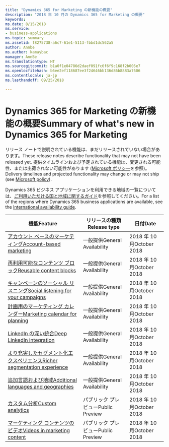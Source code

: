 ```yaml
---
title: "Dynamics 365 for Marketing の新機能の概要"
description: "2018 年 10 月の Dynamics 365 for Marketing の概要"
keywords: 
ms.date: 8/15/2018
ms.service:
- business-applications
ms.topic: summary
ms.assetid: f8275738-a6c7-61e1-5113-fbbd1dc562a5
author: Annbe
ms.author: kamaybac
manager: AnnBe
ms.translationtype: HT
ms.sourcegitcommit: b1a0f1e04786d2daef091fc6f6f9c168f2b005e7
ms.openlocfilehash: b6ee2ef118687ee3f24646bb136d86b8883a7606
ms.contentlocale: ja-jp
ms.lasthandoff: 09/25/2018

---
```


# <a name="summary-of-whats-new-in-dynamics-365-for-marketing"></a><span data-ttu-id="68c62-103">Dynamics 365 for Marketing の新機能の概要</span><span class="sxs-lookup"><span data-stu-id="68c62-103">Summary of what's new in Dynamics 365 for Marketing</span></span>

<span data-ttu-id="68c62-104">リリース ノートで説明されている機能は、まだリリースされていない場合があります。</span><span class="sxs-lookup"><span data-stu-id="68c62-104">These release notes describe functionality that may not have been released yet.</span></span> <span data-ttu-id="68c62-105">提供タイムラインおよび予定されている機能は、変更される可能性、または出荷されない可能性があります ([Microsoft ポリシー](https://go.microsoft.com/fwlink/p/?linkid=2007332)を参照)。</span><span class="sxs-lookup"><span data-stu-id="68c62-105">Delivery timelines and projected functionality may change or may not ship (see [Microsoft policy](https://go.microsoft.com/fwlink/p/?linkid=2007332)).</span></span>

<span data-ttu-id="68c62-106">Dynamics 365 ビジネス アプリケーションを利用できる地域の一覧については、[ご利用いただける国と地域に関するガイド](https://aka.ms/dynamics_365_international_availability_deck)を参照してください。</span><span class="sxs-lookup"><span data-stu-id="68c62-106">For a list of the regions where Dynamics 365 business applications are available, see the [International availability guide](https://aka.ms/dynamics_365_international_availability_deck).</span></span> 

| <span data-ttu-id="68c62-107">機能</span><span class="sxs-lookup"><span data-stu-id="68c62-107">Feature</span></span>                                                               | <span data-ttu-id="68c62-108">リリースの種類</span><span class="sxs-lookup"><span data-stu-id="68c62-108">Release type</span></span>                     | <span data-ttu-id="68c62-109">日付</span><span class="sxs-lookup"><span data-stu-id="68c62-109">Date</span></span>                  |
|-----------------------------------------------------------------------|----------------------------------|-----------------------|
| [<span data-ttu-id="68c62-110">アカウント ベースのマーケティング</span><span class="sxs-lookup"><span data-stu-id="68c62-110">Account-based marketing</span></span>](account-based-marketing.md)                 | <span data-ttu-id="68c62-111">一般提供</span><span class="sxs-lookup"><span data-stu-id="68c62-111">General Availability</span></span>             | <span data-ttu-id="68c62-112">2018 年 10 月</span><span class="sxs-lookup"><span data-stu-id="68c62-112">October 2018</span></span>          |
| [<span data-ttu-id="68c62-113">再利用可能なコンテンツ ブロック</span><span class="sxs-lookup"><span data-stu-id="68c62-113">Reusable content blocks</span></span>](reusable-content-blocks.md)                 | <span data-ttu-id="68c62-114">一般提供</span><span class="sxs-lookup"><span data-stu-id="68c62-114">General Availability</span></span>             | <span data-ttu-id="68c62-115">2018 年 10 月</span><span class="sxs-lookup"><span data-stu-id="68c62-115">October 2018</span></span>          |
| [<span data-ttu-id="68c62-116">キャンペーンのソーシャル リスニング</span><span class="sxs-lookup"><span data-stu-id="68c62-116">Social listening for your campaigns</span></span>](social-listening-campaigns.md)  | <span data-ttu-id="68c62-117">一般提供</span><span class="sxs-lookup"><span data-stu-id="68c62-117">General Availability</span></span>             | <span data-ttu-id="68c62-118">2018 年 10 月</span><span class="sxs-lookup"><span data-stu-id="68c62-118">October 2018</span></span>          |
| [<span data-ttu-id="68c62-119">計画用のマーケティング カレンダー</span><span class="sxs-lookup"><span data-stu-id="68c62-119">Marketing calendar for planning</span></span>](marketing-calendar-planning.md)     | <span data-ttu-id="68c62-120">一般提供</span><span class="sxs-lookup"><span data-stu-id="68c62-120">General Availability</span></span>             | <span data-ttu-id="68c62-121">2018 年 10 月</span><span class="sxs-lookup"><span data-stu-id="68c62-121">October 2018</span></span>          |
| [<span data-ttu-id="68c62-122">LinkedIn の深い統合</span><span class="sxs-lookup"><span data-stu-id="68c62-122">Deep LinkedIn integration</span></span>](deep-linkedin-integration.md)             | <span data-ttu-id="68c62-123">一般提供</span><span class="sxs-lookup"><span data-stu-id="68c62-123">General Availability</span></span>             | <span data-ttu-id="68c62-124">2018 年 10 月</span><span class="sxs-lookup"><span data-stu-id="68c62-124">October 2018</span></span>          |
| [<span data-ttu-id="68c62-125">より充実したセグメント化エクスペリエンス</span><span class="sxs-lookup"><span data-stu-id="68c62-125">Richer segmentation experience</span></span>](richer-segmentation-experience.md)   | <span data-ttu-id="68c62-126">一般提供</span><span class="sxs-lookup"><span data-stu-id="68c62-126">General Availability</span></span>             | <span data-ttu-id="68c62-127">2018 年 10 月</span><span class="sxs-lookup"><span data-stu-id="68c62-127">October 2018</span></span>          |
| [<span data-ttu-id="68c62-128">追加言語および地域</span><span class="sxs-lookup"><span data-stu-id="68c62-128">Additional languages and geographies</span></span>](regions.md)                    | <span data-ttu-id="68c62-129">一般提供</span><span class="sxs-lookup"><span data-stu-id="68c62-129">General Availability</span></span>             | <span data-ttu-id="68c62-130">2018 年 10 月</span><span class="sxs-lookup"><span data-stu-id="68c62-130">October 2018</span></span>          |
| [<span data-ttu-id="68c62-131">カスタム分析</span><span class="sxs-lookup"><span data-stu-id="68c62-131">Custom analytics</span></span>](custom-analytics.md)                               | <span data-ttu-id="68c62-132">パブリック プレビュー</span><span class="sxs-lookup"><span data-stu-id="68c62-132">Public Preview</span></span>                   | <span data-ttu-id="68c62-133">2018 年 10 月</span><span class="sxs-lookup"><span data-stu-id="68c62-133">October 2018</span></span>          |
| [<span data-ttu-id="68c62-134">マーケティング コンテンツのビデオ</span><span class="sxs-lookup"><span data-stu-id="68c62-134">Videos in marketing content</span></span>](video-content.md)                       | <span data-ttu-id="68c62-135">パブリック プレビュー</span><span class="sxs-lookup"><span data-stu-id="68c62-135">Public Preview</span></span>                   | <span data-ttu-id="68c62-136">2018 年 10 月</span><span class="sxs-lookup"><span data-stu-id="68c62-136">October 2018</span></span>          |



